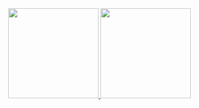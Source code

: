 
<div align="center">
  <a href="https://github.com/afonsopint0">
  <img height="180em" src="https://github-readme-stats.vercel.app/api?username=afonsopint0&show_icons=true&theme=tokyonight&include_all_commits=true&count_private=true"/>
  <img height="180em" src="https://github-readme-stats.vercel.app/api/top-langs/?username=afonsopint0&layout=compact&langs_count=7&theme=tokyonight"/>
</div>
